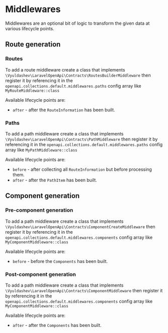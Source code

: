 # Middlewares

Middlewares are an optional bit of logic to transform the given data at various lifecycle points.

## Route generation
### Routes

To add a route middleware create a class that implements `\Vyuldashev\LaravelOpenApi\Contracts\RoutesBuilderMiddleware` then register it by referencing it in the  `openapi.collections.default.middlewares.paths` config array like `MyRouteMiddleware::class`

Available lifecycle points are:
- `after` - after the `RouteInformation` has been built.

### Paths

To add a path middleware create a class that implements `\Vyuldashev\LaravelOpenApi\Contracts\PathMiddleware` then register it by referencing it in the  `openapi.collections.default.middlewares.paths` config array like `MyPathMiddleware::class`

Available lifecycle points are:
 - `before` - after collecting all `RouteInformation` but before processing them.
 - `after` - after the `PathItem` has been built.

## Component generation
### Pre-component generation

To add a path middleware create a class that implements `\Vyuldashev\LaravelOpenApi\Contracts\ComponentCreateMiddleware` then register it by referencing it in the  `openapi.collections.default.middlewares.components` config array like `MyComponentMiddleware::class`

Available lifecycle points are:
- `before` - before the `Components` has been built.

### Post-component generation

To add a path middleware create a class that implements `\Vyuldashev\LaravelOpenApi\Contracts\ComponentMiddleware` then register it by referencing it in the  `openapi.collections.default.middlewares.components` config array like `MyComponentMiddleware::class`

Available lifecycle points are:
- `after` - after the `Components` has been built.
